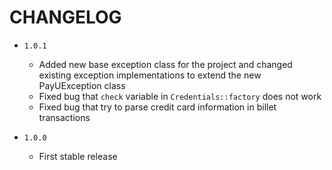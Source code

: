# CHANGELOG

- `1.0.1`
    * Added new base exception class for the project and changed existing exception implementations to extend the new PayUException class
    * Fixed bug that `check` variable in `Credentials::factory` does not work
    * Fixed bug that try to parse credit card information in billet transactions

- `1.0.0`
    * First stable release
